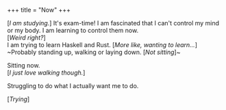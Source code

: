 +++
title = "Now"
+++

[_I am studying._] It's exam-time! 
I am fascinated that I can't control my mind or my body.
I am learning to control them now.  
[_Weird right?_]  
I am trying to learn Haskell and Rust. [_More like, wanting to learn..._]  
~Probably standing up, walking or laying down. [_Not sitting_]~  

Sitting now.  
[_I just love walking though._]

Struggling to do what I actually want me to do.

[_Trying_]
